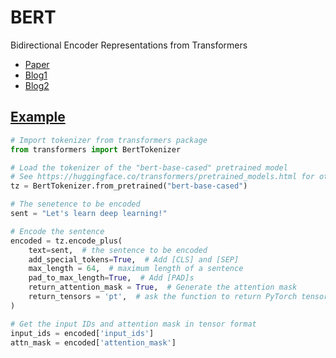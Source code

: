 # BERT
Bidirectional Encoder Representations from Transformers
- [Paper](https://arxiv.org/pdf/1810.04805.pdf)
- [Blog1](https://huggingface.co/blog/bert-101)
- [Blog2](https://jalammar.github.io/illustrated-bert/)

## [Example](https://albertauyeung.github.io/2020/06/19/bert-tokenization.html/)
```python
# Import tokenizer from transformers package
from transformers import BertTokenizer

# Load the tokenizer of the "bert-base-cased" pretrained model
# See https://huggingface.co/transformers/pretrained_models.html for other models
tz = BertTokenizer.from_pretrained("bert-base-cased")

# The senetence to be encoded
sent = "Let's learn deep learning!"

# Encode the sentence
encoded = tz.encode_plus(
    text=sent,  # the sentence to be encoded
    add_special_tokens=True,  # Add [CLS] and [SEP]
    max_length = 64,  # maximum length of a sentence
    pad_to_max_length=True,  # Add [PAD]s
    return_attention_mask = True,  # Generate the attention mask
    return_tensors = 'pt',  # ask the function to return PyTorch tensors
)

# Get the input IDs and attention mask in tensor format
input_ids = encoded['input_ids']
attn_mask = encoded['attention_mask']
```
